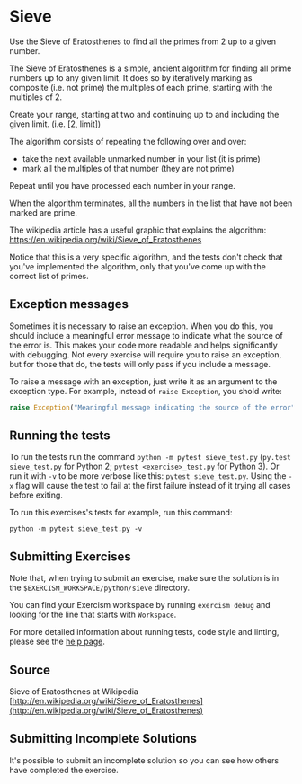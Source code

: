 # Sieve

Use the Sieve of Eratosthenes to find all the primes from 2 up to a given
number.

The Sieve of Eratosthenes is a simple, ancient algorithm for finding all
prime numbers up to any given limit. It does so by iteratively marking as
composite (i.e. not prime) the multiples of each prime,
starting with the multiples of 2.

Create your range, starting at two and continuing up to and including the given limit. (i.e. [2, limit])

The algorithm consists of repeating the following over and over:

- take the next available unmarked number in your list (it is prime)
- mark all the multiples of that number (they are not prime)

Repeat until you have processed each number in your range.

When the algorithm terminates, all the numbers in the list that have not
been marked are prime.

The wikipedia article has a useful graphic that explains the algorithm:
https://en.wikipedia.org/wiki/Sieve_of_Eratosthenes

Notice that this is a very specific algorithm, and the tests don't check
that you've implemented the algorithm, only that you've come up with the
correct list of primes.

## Exception messages

Sometimes it is necessary to raise an exception. When you do this, you should include a meaningful error message to
indicate what the source of the error is. This makes your code more readable and helps significantly with debugging. Not
every exercise will require you to raise an exception, but for those that do, the tests will only pass if you include
a message.

To raise a message with an exception, just write it as an argument to the exception type. For example, instead of
`raise Exception`, you shold write:

```python
raise Exception("Meaningful message indicating the source of the error")
```

## Running the tests

To run the tests run the command `python -m pytest sieve_test.py`
(`py.test sieve_test.py` for Python 2; `pytest <exercise>_test.py` for Python 3). Or run it with
`-v` to be more verbose like this: `pytest sieve_test.py`. Using the
`-x` flag will cause the test to fail at the first failure instead of it
trying all cases before exiting.

To run this exercises's tests for example, run this command:
```
python -m pytest sieve_test.py -v
```

## Submitting Exercises

Note that, when trying to submit an exercise, make sure the solution is in the `$EXERCISM_WORKSPACE/python/sieve` directory.

You can find your Exercism workspace by running `exercism debug` and looking for the line that starts with `Workspace`.

For more detailed information about running tests, code style and linting,
please see the [help page](http://exercism.io/languages/python).

## Source

Sieve of Eratosthenes at Wikipedia [http://en.wikipedia.org/wiki/Sieve_of_Eratosthenes](http://en.wikipedia.org/wiki/Sieve_of_Eratosthenes)

## Submitting Incomplete Solutions
It's possible to submit an incomplete solution so you can see how others have completed the exercise.
